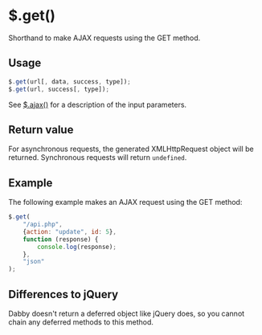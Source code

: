 # $.get()

Shorthand to make AJAX requests using the GET method.

## Usage

```javascript
$.get(url[, data, success, type]);
$.get(url, success[, type]);
```

See [$.ajax()](../ajax/readme.md) for a description of the input parameters.

## Return value

For asynchronous requests, the generated XMLHttpRequest object will be returned. Synchronous requests will return `undefined`.

## Example

The following example makes an AJAX request using the GET method:

```javascript
$.get(
	"/api.php",
	{action: "update", id: 5},
	function (response) {
		console.log(response);
	},
	"json"
);
```
## Differences to jQuery

Dabby doesn't return a deferred object like jQuery does, so you cannot chain any deferred methods to this method.
